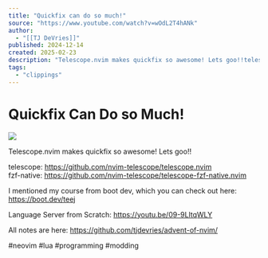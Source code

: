 ```yaml
---
title: "Quickfix can do so much!"
source: "https://www.youtube.com/watch?v=wOdL2T4hANk"
author:
  - "[[TJ DeVries]]"
published: 2024-12-14
created: 2025-02-23
description: "Telescope.nvim makes quickfix so awesome! Lets goo!!telescope: https://github.com/nvim-telescope/telescope.nvimfzf-native: https://github.com/nvim-telescope/telescope-fzf-native.nvimI mentioned m"
tags:
  - "clippings"
---
```

# Quickfix Can Do so Much!
![](https://www.youtube.com/watch?v=wOdL2T4hANk)  

Telescope.nvim makes quickfix so awesome! Lets goo!!  
  
telescope: <https://github.com/nvim-telescope/telescope.nvim>  
fzf-native: <https://github.com/nvim-telescope/telescope-fzf-native.nvim>  
  
I mentioned my course from boot dev, which you can check out here: <https://boot.dev/teej>  
  
Language Server from Scratch: <https://youtu.be/09-9LltqWLY>  
  
All notes are here: <https://github.com/tjdevries/advent-of-nvim/>  
  
#neovim #lua #programming #modding
